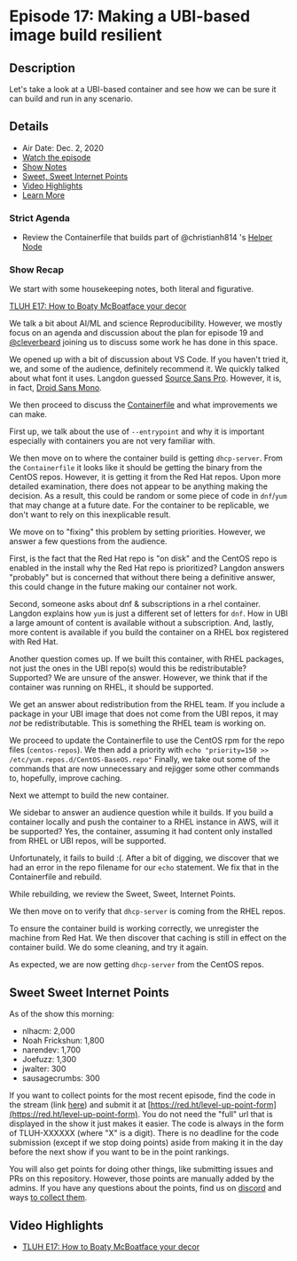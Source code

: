 # Episode 17: Making a UBI-based image build resilient

## Description

Let's take a look at a UBI-based container and see how we can be sure it can build and run in any scenario.

## Details

* Air Date: Dec. 2, 2020
* [Watch the episode](https://youtu.be/yEyNdyPy1sY)
* [Show Notes](#show-notes)
* [Sweet, Sweet Internet Points](#sweet-sweet-internet-points)
* [Video Highlights](#video-highlights)
* [Learn More](https://red.ht/leveluphour)

### Strict Agenda

* Review the Containerfile that builds part of @christianh814 's [Helper Node](https://github.com/RedHatOfficial/ocp4-helpernode)

### Show Recap

We start with some housekeeping notes, both literal and figurative.

[TLUH E17: How to Boaty McBoatface your decor](https://clips.twitch.tv/SillyDeadDurianANELE)

We talk a bit about AI/ML and science Reproducibility.
However, we mostly focus on an agenda and discussion about the plan for episode 19 and [@cleverbeard](https://twitter.com/cleverbeard) joining us to discuss some work he has done in this space.

We opened up with a bit of discussion about VS Code.
If you haven't tried it, we, and some of the audience, definitely recommend it.
We quickly talked about what font it uses.
Langdon guessed [Source Sans Pro](https://fonts.google.com/specimen/Source+Sans+Pro).
However, it is, in fact, [Droid Sans Mono](https://en.wikipedia.org/wiki/Droid_fonts).

We then proceed to discuss the [Containerfile](./ocp4-helpernode/containers/dhcp/Containerfile) and what improvements we can make.

First up, we talk about the use of `--entrypoint` and why it is important especially with containers you are not very familiar with.

We then move on to where the container build is getting `dhcp-server`.
From the `Containerfile` it looks like it should be getting the binary from the CentOS repos.
However, it is getting it from the Red Hat repos.
Upon more detailed examination, there does not appear to be anything making the decision.
As a result, this could be random or some piece of code in `dnf`/`yum` that may change at a future date.
For the container to be replicable, we don't want to rely on this inexplicable result.

We move on to "fixing" this problem by setting priorities.
However, we answer a few questions from the audience.

First, is the fact that the Red Hat repo is "on disk" and the CentOS repo is enabled in the install why the Red Hat repo is prioritized?
Langdon answers "probably" but is concerned that without there being a definitive answer, this could change in the future making our container not work.

Second, someone asks about dnf & subscriptions in a rhel container.
Langdon explains how `yum` is just a different set of letters for `dnf`.
How in UBI a large amount of content is available without a subscription.
And, lastly, more content is available if you build the container on a RHEL box registered with Red Hat.

Another question comes up.
If we built this container, with RHEL packages, not just the ones in the UBI repo(s) would this be redistributable? 
Supported?
We are unsure of the answer.
However, we think that if the container was running on RHEL, it should be supported.

We get an answer about redistribution from the RHEL team.
If you include a package in your UBI image that does not come from the UBI repos, it may *not* be redistributable.
This is something the RHEL team is working on.

We proceed to update the Containerfile to use the CentOS rpm for the repo files (`centos-repos`).
We then add a priority with `echo "priority=150 >> /etc/yum.repos.d/CentOS-BaseOS.repo"`
Finally, we take out some of the commands that are now unnecessary and rejigger some other commands to, hopefully, improve caching.

Next we attempt to build the new container.

We sidebar to answer an audience question while it builds.
If you build a container locally and push the container to a RHEL instance in AWS, will it be supported?
Yes, the container, assuming it had content only installed from RHEL or UBI repos, will be supported.

Unfortunately, it fails to build :(.
After a bit of digging, we discover that we had an error in the repo filename for our `echo` statement.
We fix that in the Containerfile and rebuild.

While rebuilding, we review the Sweet, Sweet, Internet Points.

We then move on to verify that `dhcp-server` is coming from the RHEL repos.

To ensure the container build is working correctly, we unregister the machine from Red Hat.
We then discover that caching is still in effect on the container build.
We do some cleaning, and try it again.

As expected, we are now getting `dhcp-server` from the CentOS repos.

## Sweet Sweet Internet Points

As of the show this morning:

* nlhacm: 2,000
* Noah Frickshun: 1,800
* narendev: 1,700
* Joefuzz: 1,300
* jwalter: 300
* sausagecrumbs: 300

If you want to collect points for the most recent episode, find the code in the stream (link [here](#details)) and submit it at [https://red.ht/level-up-point-form](https://red.ht/level-up-point-form).
You do not need the "full" url that is displayed in the show it just makes it easier.
The code is always in the form of TLUH-XXXXXX (where "X" is a digit).
There is no deadline for the code submission (except if we stop doing points) aside from making it in the day before the next show if you want to be in the point rankings.

You will also get points for doing other things, like submitting issues and PRs on this repository.
However, those points are manually added by the admins.
If you have any questions about the points, find us on [discord](https://discord.gg/5VMVGJt) and ways [to collect them](../activities.md).

## Video Highlights

* [TLUH E17: How to Boaty McBoatface your decor](https://clips.twitch.tv/SillyDeadDurianANELE)